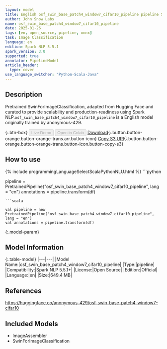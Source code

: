 ```yaml
---
layout: model
title: English osf_swin_base_patch4_window7_cifar10_pipeline pipeline SwinForImageClassification from anonymous-429
author: John Snow Labs
name: osf_swin_base_patch4_window7_cifar10_pipeline
date: 2025-01-26
tags: [en, open_source, pipeline, onnx]
task: Image Classification
language: en
edition: Spark NLP 5.5.1
spark_version: 3.0
supported: true
annotator: PipelineModel
article_header:
  type: cover
use_language_switcher: "Python-Scala-Java"
---
```


## Description

Pretrained SwinForImageClassification, adapted from Hugging Face and curated to provide scalability and production-readiness using Spark NLP.`osf_swin_base_patch4_window7_cifar10_pipeline` is a English model originally trained by anonymous-429.

{:.btn-box}
<button class="button button-orange" disabled>Live Demo</button>
<button class="button button-orange" disabled>Open in Colab</button>
[Download](https://s3.amazonaws.com/auxdata.johnsnowlabs.com/public/models/osf_swin_base_patch4_window7_cifar10_pipeline_en_5.5.1_3.0_1737889224824.zip){:.button.button-orange.button-orange-trans.arr.button-icon}
[Copy S3 URI](s3://auxdata.johnsnowlabs.com/public/models/osf_swin_base_patch4_window7_cifar10_pipeline_en_5.5.1_3.0_1737889224824.zip){:.button.button-orange.button-orange-trans.button-icon.button-copy-s3}

## How to use



<div class="tabs-box" markdown="1">
{% include programmingLanguageSelectScalaPythonNLU.html %}
```python

pipeline = PretrainedPipeline("osf_swin_base_patch4_window7_cifar10_pipeline", lang = "en")
annotations =  pipeline.transform(df)   

```
```scala

val pipeline = new PretrainedPipeline("osf_swin_base_patch4_window7_cifar10_pipeline", lang = "en")
val annotations = pipeline.transform(df)

```
</div>

{:.model-param}
## Model Information

{:.table-model}
|---|---|
|Model Name:|osf_swin_base_patch4_window7_cifar10_pipeline|
|Type:|pipeline|
|Compatibility:|Spark NLP 5.5.1+|
|License:|Open Source|
|Edition:|Official|
|Language:|en|
|Size:|649.4 MB|

## References

https://huggingface.co/anonymous-429/osf-swin-base-patch4-window7-cifar10

## Included Models

- ImageAssembler
- SwinForImageClassification